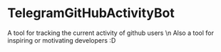 # TelegramGitHubActivityBot
A tool for tracking the current activity of github users \n
Also a tool for inspiring or motivating developers :D